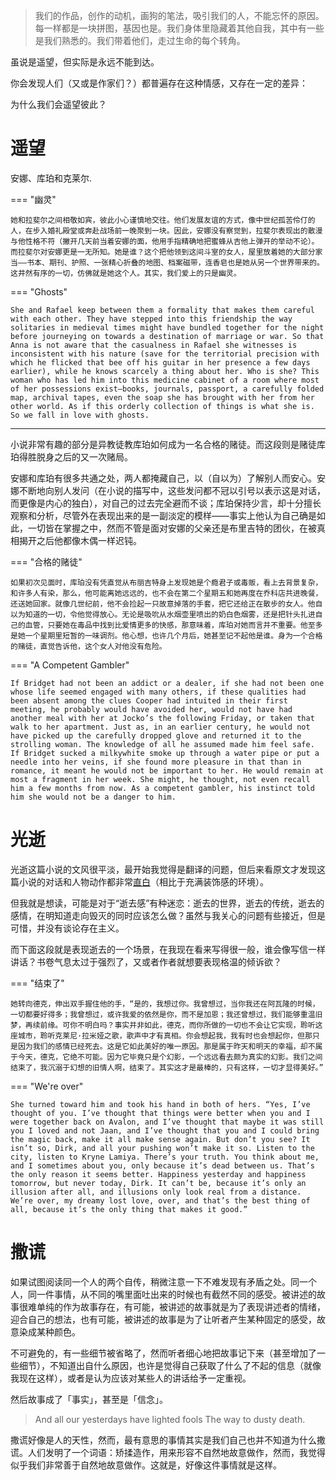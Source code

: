 >我们的作品，创作的动机，画狗的笔法，吸引我们的人，不能忘怀的原因。每一样都是一块拼图，基因也是。我们身体里隐藏着其他自我，其中有一些是我们熟悉的。我们带着他们，走过生命的每个转角。

虽说是遥望，但实际是永远不能到达。

你会发现人们（又或是作家们？）都普遍存在这种情感，又存在一定的差异：

为什么我们会遥望彼此？

# 遥望

安娜、库珀和克莱尔.

=== "幽灵"

    她和拉斐尔之间相敬如宾，彼此小心谨慎地交往。他们发展友谊的方式，像中世纪孤苦伶仃的人，在步入婚礼殿堂或奔赴战场前一晚聚到一块。因此，安娜没有察觉到，拉斐尔表现出的散漫与他性格不符（撇开几天前当着安娜的面，他用手指精确地把蜜蜂从吉他上弹开的举动不论）。而拉斐尔对安娜更是一无所知。她是谁？这个把他领到这间斗室的女人，屋里放着她的大部分家当——书本、期刊、护照、一张精心折叠的地图、档案磁带，连香皂也是她从另一个世界带来的。这井然有序的一切，仿佛就是她这个人。其实，我们爱上的只是幽灵。

=== "Ghosts"
 
    She and Rafael keep between them a formality that makes them careful with each other. They have stepped into this friendship the way solitaries in medieval times might have bundled together for the night before journeying on towards a destination of marriage or war. So that Anna is not aware that the casualness in Rafael she witnesses is inconsistent with his nature (save for the territorial precision with which he flicked that bee off his guitar in her presence a few days earlier), while he knows scarcely a thing about her. Who is she? This woman who has led him into this medicine cabinet of a room where most of her possessions exist—books, journals, passport, a carefully folded map, archival tapes, even the soap she has brought with her from her other world. As if this orderly collection of things is what she is. So we fall in love with ghosts.

---

小说非常有趣的部分是异教徒教库珀如何成为一名合格的赌徒。而这段则是赌徒库珀得胜脱身之后的又一次赌局。

安娜和库珀有很多共通之处，两人都掩藏自己，以（自以为）了解别人而安心。安娜不断地向别人发问（在小说的描写中，这些发问都不冠以引号以表示这是对话，而更像是内心的独白），对自己的过去完全避而不谈；库珀保持少言，却十分擅长观察和分析，尽管外在表现出来的是一副淡定的模样——事实上他认为自己确是如此，一切皆在掌握之中，然而不管是面对安娜的父亲还是布里吉特的团伙，在被真相揭开之后他都像木偶一样迟钝。

=== "合格的赌徒"

    如果初次见面时，库珀没有凭直觉从布丽吉特身上发现她是个瘾君子或毒贩，看上去背景复杂，和许多人有染，那么，他可能离她远远的，也不会在第二个星期五和她再度在乔科店共进晚餐，还送她回家。就像几世纪前，他不会捡起一只故意掉落的手套，把它还给正在散步的女人。他自以为知道的一切，令他觉得放心。无论是吸吮从水烟壶里喷出的奶白色烟雾，还是把针头扎进自己的血管，只要她在毒品中找到比爱情更多的快感，那意味着，库珀对她而言并不重要。他至多是她一个星期里短暂的一味调剂。他心想，也许几个月后，她甚至记不起他是谁。身为一个合格的赌徒，直觉告诉他，这个女人对他没有危险。

=== "A Competent Gambler"

    If Bridget had not been an addict or a dealer, if she had not been one whose life seemed engaged with many others, if these qualities had been absent among the clues Cooper had intuited in their first meeting, he probably would have avoided her, would not have had another meal with her at Jocko’s the following Friday, or taken that walk to her apartment. Just as, in an earlier century, he would not have picked up the carefully dropped glove and returned it to the strolling woman. The knowledge of all he assumed made him feel safe. If Bridget sucked a milkywhite smoke up through a water pipe or put a needle into her veins, if she found more pleasure in that than in romance, it meant he would not be important to her. He would remain at most a fragment in her week. She might, he thought, not even recall him a few months from now. As a competent gambler, his instinct told him she would not be a danger to him.

# 光逝

光逝这篇小说的文风很平淡，最开始我觉得是翻译的问题，但后来看原文才发现这篇小说的对话和人物动作都非常<u>直白</u>（相比于充满装饰感的环境）。

但我就是想读，可能是对于“逝去感”有种迷恋：逝去的世界，逝去的传统，逝去的感情，在明知道走向毁灭的同时应该怎么做？虽然与我关心的问题有些接近，但是可惜，并没有谈论存在主义。
 
而下面这段就是表现逝去的一个场景，在我现在看来写得很一般，谁会像写信一样讲话？书卷气息太过于强烈了，又或者作者就想要表现格温的倾诉欲？

=== "结束了"

    她转向德克，伸出双手握住他的手，“是的，我想过你。我曾想过，当你我还在阿瓦隆的时候，一切都要好得多；我曾想过，或许我爱的依然是你，而不是加恩；我还曾想过，我们能够重温旧梦，再续前缘。可你不明白吗？事实并非如此，德克，而你所做的一切也不会让它实现，聆听这座城市，聆听克莱尼·拉米娅之歌，歌声中才有真相。你会想起我，我有时也会想起你，但那只是因为我们的感情已经死去。这是它如此美好的唯一原因。那是属于昨天和明天的幸福，却不属于今天，德克，它绝不可能。因为它毕竟只是个幻影，一个远远看去颇为真实的幻影。我们之间结束了，我沉溺于幻想的旧情人啊，结束了。其实这才是最棒的，只有这样，一切才显得美好。”

=== "We're over"

    She turned toward him and took his hand in both of hers. “Yes, I’ve thought of you. I’ve thought that things were better when you and I were together back on Avalon, and I’ve thought that maybe it was still you I loved and not Jaan, and I’ve thought that you and I could bring the magic back, make it all make sense again. But don’t you see? It isn’t so, Dirk, and all your pushing won’t make it so. Listen to the city, listen to Kryne Lamiya. There’s your truth. You think about me, and I sometimes about you, only because it’s dead between us. That’s the only reason it seems better. Happiness yesterday and happiness tomorrow, but never today, Dirk. It can’t be, because it’s only an illusion after all, and illusions only look real from a distance. We’re over, my dreamy lost love, over, and that’s the best thing of all, because it’s the only thing that makes it good.”

# 撒谎

如果试图阅读同一个人的两个自传，稍微注意一下不难发现有矛盾之处。同一个人，同一件事情，从不同的嘴里面吐出来的时候也有截然不同的感受。被讲述的故事很难单纯的作为故事存在，有可能，被讲述的故事就是为了表现讲述者的情绪，迎合自己的想法，也有可能，被讲述的故事是为了让听者产生某种固定的感受，故意染成某种颜色。

不可避免的，有一些细节被省略了，然而听者细心地把故事记下来（甚至增加了一些细节），不知道出自什么原因，也许是觉得自己获取了什么了不起的信息（就像我现在这样），或者是认为应该对某些人的讲话给予一定重视。

然后故事成了「事实」，甚至是「信念」。

>And all our yesterdays have lighted fools
  The way to dusty death.

撒谎好像是人的天性，然而，最有意思的事情其实是我们自己也并不知道为什么撒谎。人们发明了一个词语：矫揉造作，用来形容不自然地故意做作，然而，我觉得似乎我们非常善于自然地故意做作。这就是，好像这件事情就是这样。











